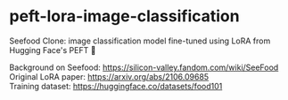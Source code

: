 # peft-lora-image-classification
Seefood Clone: image classification model fine-tuned using LoRA from Hugging Face's PEFT 🤗

Background on Seefood: https://silicon-valley.fandom.com/wiki/SeeFood<br>
Original LoRA paper: https://arxiv.org/abs/2106.09685<br>
Training dataset: https://huggingface.co/datasets/food101
